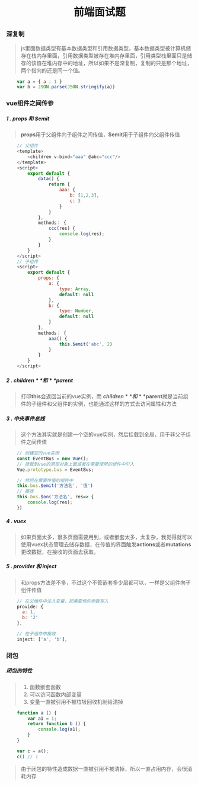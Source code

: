 # <p align="center">前端面试题<p>

### 深复制
> js里面数据类型有基本数据类型和引用数据类型，基本数据类型被计算机储存在栈内存里面，引用数据类型被存在堆内存里面，引用类型栈里面只是储存的该值在堆内存中的地址，所以如果不是深复制，复制的只是那个地址，两个指向的还是同一个值。

```js
    var a = { a : 1 }
    var b = JSON.parse(JSON.stringify(a))
```

### vue组件之间传参
##### 1 . **props** 和 **$emit**

> **props**用于父组件向子组件之间传值，**$emit**用于子组件向父组件传值
```js
    // 父组件
    <template>
        <children v-bind="aaa" @abc="ccc"/>
    </template>
    <script>
        export default {
            data() {
                return {
                    aaa: {
                        b: [1,2,3],
                        c: 3
                    }
                }
            },
            methods： {
                ccc(res) {
                    console.log(res);
                }
            }
        }
    </script>
    // 子组件
    <script>
        export default {
            props: {
                a: {
                    type: Array,
                    default: null
                },
                b: {
                    type: Number,
                    default: null
                }
            },
            methods： {
                aaa() {
                    this.$emit('abc', 2)
                }
            }
        }
    </script>
```


##### 2 . **$children** 和 **$parent**
> 打印**this**会返回当前的vue实例，而 **$children** 和 **$parent**就是当前组件的子组件和父组件的实例，也能通过这样的方式去访问属性和方法

##### 3 . 中央事件总线
> 这个方法其实就是创建一个空的vue实例，然后挂载到全局，用于非父子组件之间传值
```js
    // 创建空的vue实例
    const EventBus = new Vue();
    // 挂载到vue的原型对象上面或者在需要使用的组件中引入
    Vue.prototype.bus = EventBus;

    // 然后在需要传值的组件中
    this.bus.$emit('方法名', '值')
    // 接收
    this.bus.$on('方法名', res=> {
        console.log(res);
    })
```

##### 4 . vuex
> 如果页面太多，很多页面需要用到，或者嵌套太多，太复杂，我觉得就可以使用vuex状态管理去储存数据，在传值的界面触发**actions**或者**mutations**更改数据，在接收的页面去获取。

##### 5 . **provider** 和 **inject**
> 和props方法差不多，不过这个不管嵌套多少层都可以，一样是父组件向子组件传值
```js
    // 在父组件中注入变量，把需要传的参数写入
    provide: {
      a: 1,
      b: '2'
    },

    // 在子组件中接收
    inject: ['a', 'b'],    
```

### 闭包
##### 闭包的特性
> 1. 函数嵌套函数
> 2. 可以访问函数内部变量
> 3. 变量一直被引用不被垃圾回收机制给清掉
```js
    function a () {
        var a1 = 1;
        return function b () {
            console.log(a1);
        }
    }

    var c = a();
    c() // 1
```
> 由于闭包的特性造成数据一直被引用不被清掉，所以一直占用内存，会很消耗内存
